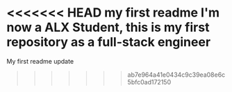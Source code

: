 <<<<<<< HEAD
my first readme 
I'm now a ALX Student, this is my first repository as a full-stack engineer
=======
My first readme update
>>>>>>> ab7e964a41e0434c9c39ea08e6c5bfc0ad172150
